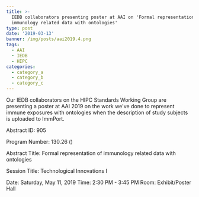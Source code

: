 ```yaml
---
title: >-
  IEDB collaborators presenting poster at AAI on 'Formal representation of
  immunology related data with ontologies'
type: post
date: '2019-03-13'
banner: /img/posts/aai2019.4.png
tags:
  - AAI
  - IEDB
  - HIPC
categories:
  - category_a
  - category_b
  - category_c
---
```

Our IEDB collaborators on the HIPC Standards Working Group are presenting a poster at AAI 2019 on the work we've done to represent immune exposures with ontologies when the description of study subjects is uploaded to ImmPort.  



Abstract ID: 905

Program Number: 130.26 ()

Abstract Title: Formal representation of immunology related data with ontologies

Session Title: Technological Innovations I

Date: Saturday, May 11, 2019 Time: 2:30 PM - 3:45 PM Room: Exhibit/Poster Hall
